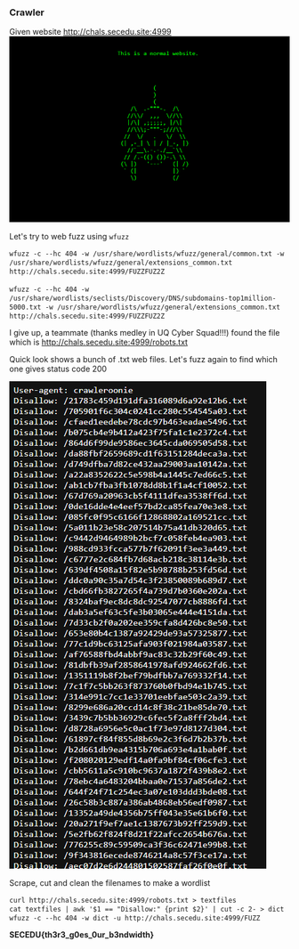 ### Crawler

Given website http://chals.secedu.site:4999
![alt text](https://github.com/alexbravo17/SecEduCTF2024Writeup/blob/main/images/crawler1.png)

Let's try to web fuzz using `wfuzz`

```
wfuzz -c --hc 404 -w /usr/share/wordlists/wfuzz/general/common.txt -w /usr/share/wordlists/wfuzz/general/extensions_common.txt http://chals.secedu.site:4999/FUZZFUZ2Z

wfuzz -c --hc 404 -w /usr/share/wordlists/seclists/Discovery/DNS/subdomains-top1million-5000.txt -w /usr/share/wordlists/wfuzz/general/extensions_common.txt http://chals.secedu.site:4999/FUZZFUZ2Z
```

I give up, a teammate (thanks medley in UQ Cyber Squad!!!) found the file which is http://chals.secedu.site:4999/robots.txt

Quick look shows a bunch of .txt web files. Let's fuzz again to find which one gives status code 200

![alt text](https://github.com/alexbravo17/SecEduCTF2024Writeup/blob/main/images/crawler2.png)

Scrape, cut and clean the filenames to make a wordlist

```
curl http://chals.secedu.site:4999/robots.txt > textfiles
cat textfiles | awk '$1 == "Disallow:" {print $2}' | cut -c 2- > dict
wfuzz -c --hc 404 -w dict -u http://chals.secedu.site:4999/FUZZ
```

**SECEDU{th3r3_g0es_0ur_b3ndwidth}**